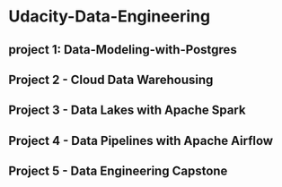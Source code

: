 # Udacity-Data-Engineering

## project 1: Data-Modeling-with-Postgres

## Project 2 - Cloud Data Warehousing


## Project 3 - Data Lakes with Apache Spark


## Project 4 - Data Pipelines with Apache Airflow


## Project 5 - Data Engineering Capstone
